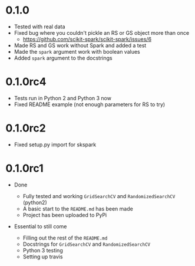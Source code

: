 # 0.1.0

- Tested with real data
- Fixed bug where you couldn't pickle an RS or GS object more than once
    - https://github.com/scikit-spark/scikit-spark/issues/6
- Made RS and GS work without Spark and added a test     
- Made the `spark` argument work with boolean values
- Added `spark` argument to the docstrings 

# 0.1.0rc4

- Tests run in Python 2 and Python 3 now
- Fixed README example (not enough parameters for RS to try)


# 0.1.0rc2

- Fixed setup.py import for skspark


# 0.1.0rc1

- Done
    - Fully tested and working `GridSearchCV` and `RandomizedSearchCV` (python2)
    - A basic start to the `README.md` has been made
    - Project has been uploaded to PyPi

- Essential to still come
    - Filling out the rest of the `README.md`
    - Docstrings for `GridSearchCV` and `RandomizedSearchCV`
    - Python 3 testing
    - Setting up travis
